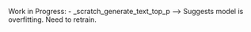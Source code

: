 Work in Progress:
    - _scratch_generate_text_top_p --> Suggests model is overfitting.  Need to retrain.
